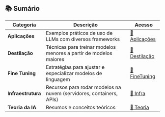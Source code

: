 ## 📚 Sumário

| **Categoria**      | **Descrição**                                                                 | **Acesso**                                               |
|----------------------|----------------------------------------------------------------------------------|--------------------------------------------------------------|
|  **Aplicações**     | Exemplos práticos de uso de LLMs com diversos frameworks                        | [🔗 Aplicações](./content/aplicacoes/README.md)             |
|  **Destilação**     | Técnicas para treinar modelos menores a partir de modelos maiores               | [🔗 Destilação](./content/destilacao/README.md)             |
|  **Fine Tuning**    | Estratégias para ajustar e especializar modelos de linguagem                    | [🔗 FineTuning](./content/finetuning/README.md)            |
|  **Infraestrutura**          | Recursos para rodar modelos na nuvem (servidores, containers, APIs)             | [🔗 Infra](./content/deep-infra/README.md)         |
|  **Teoria da IA**   | Resumos e conceitos teóricos | [🔗 Teoria](./content/russel_norvig/README.md)                                                           |
